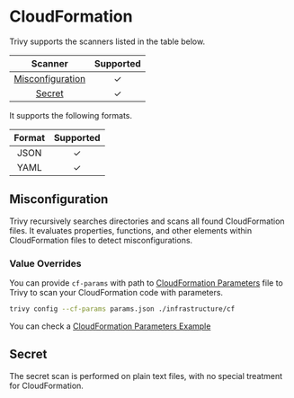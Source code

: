 # CloudFormation
Trivy supports the scanners listed in the table below.

|      Scanner       | Supported |
|:------------------:|:---------:|
| [Misconfiguration] |     ✓     |
|      [Secret]      |     ✓     |

It supports the following formats.

| Format | Supported |
|:------:|:---------:|
|  JSON  |     ✓     |
|  YAML  |     ✓     |

## Misconfiguration
Trivy recursively searches directories and scans all found CloudFormation files.
It evaluates properties, functions, and other elements within CloudFormation files to detect misconfigurations.

### Value Overrides
You can provide `cf-params` with path to [CloudFormation Parameters] file to Trivy to scan your CloudFormation code with parameters.

```bash
trivy config --cf-params params.json ./infrastructure/cf
```

You can check a [CloudFormation Parameters Example]

## Secret
The secret scan is performed on plain text files, with no special treatment for CloudFormation.

[Misconfiguration]: ../../scanner/misconfiguration/index.md
[Secret]: ../../scanner/secret.md
[CloudFormation Parameters]: https://docs.aws.amazon.com/AWSCloudFormation/latest/UserGuide/parameters-section-structure.html
[CloudFormation Parameters Example]: https://awscli.amazonaws.com/v2/documentation/api/latest/reference/cloudformation/deploy.html#supported-json-syntax